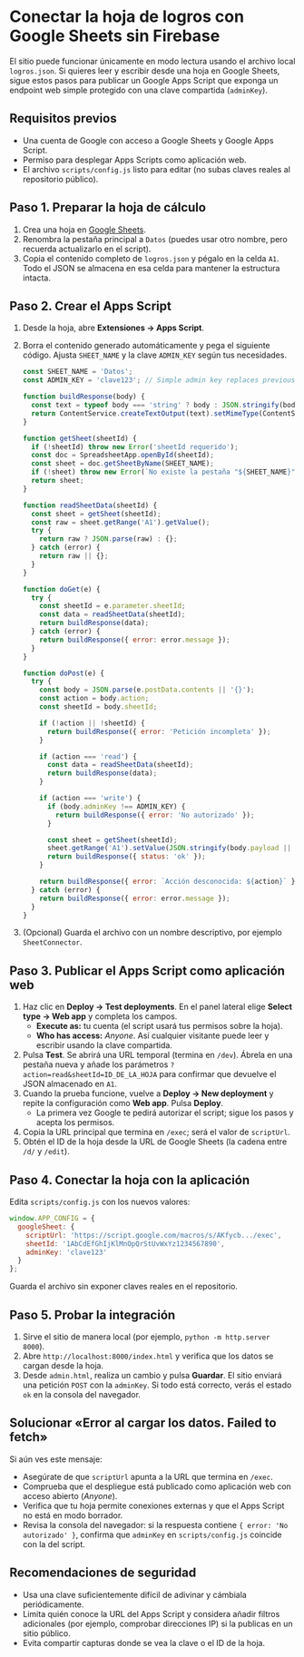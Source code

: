 # Conectar la hoja de logros con Google Sheets sin Firebase

El sitio puede funcionar únicamente en modo lectura usando el archivo local
`logros.json`. Si quieres leer y escribir desde una hoja en Google Sheets, sigue
estos pasos para publicar un Google Apps Script que exponga un endpoint web
simple protegido con una clave compartida (`adminKey`).

## Requisitos previos

- Una cuenta de Google con acceso a Google Sheets y Google Apps Script.
- Permiso para desplegar Apps Scripts como aplicación web.
- El archivo `scripts/config.js` listo para editar (no subas claves reales al
  repositorio público).

## Paso 1. Preparar la hoja de cálculo

1. Crea una hoja en [Google Sheets](https://sheets.google.com/).
2. Renombra la pestaña principal a `Datos` (puedes usar otro nombre, pero
   recuerda actualizarlo en el script).
3. Copia el contenido completo de `logros.json` y pégalo en la celda `A1`. Todo
   el JSON se almacena en esa celda para mantener la estructura intacta.

## Paso 2. Crear el Apps Script

1. Desde la hoja, abre **Extensiones → Apps Script**.
2. Borra el contenido generado automáticamente y pega el siguiente código. Ajusta
   `SHEET_NAME` y la clave `ADMIN_KEY` según tus necesidades.

   ```javascript
   const SHEET_NAME = 'Datos';
   const ADMIN_KEY = 'clave123'; // Simple admin key replaces previous Firebase validation.

   function buildResponse(body) {
     const text = typeof body === 'string' ? body : JSON.stringify(body);
     return ContentService.createTextOutput(text).setMimeType(ContentService.MimeType.JSON);
   }

   function getSheet(sheetId) {
     if (!sheetId) throw new Error('sheetId requerido');
     const doc = SpreadsheetApp.openById(sheetId);
     const sheet = doc.getSheetByName(SHEET_NAME);
     if (!sheet) throw new Error(`No existe la pestaña "${SHEET_NAME}"`);
     return sheet;
   }

   function readSheetData(sheetId) {
     const sheet = getSheet(sheetId);
     const raw = sheet.getRange('A1').getValue();
     try {
       return raw ? JSON.parse(raw) : {};
     } catch (error) {
       return raw || {};
     }
   }

   function doGet(e) {
     try {
       const sheetId = e.parameter.sheetId;
       const data = readSheetData(sheetId);
       return buildResponse(data);
     } catch (error) {
       return buildResponse({ error: error.message });
     }
   }

   function doPost(e) {
     try {
       const body = JSON.parse(e.postData.contents || '{}');
       const action = body.action;
       const sheetId = body.sheetId;

       if (!action || !sheetId) {
         return buildResponse({ error: 'Petición incompleta' });
       }

       if (action === 'read') {
         const data = readSheetData(sheetId);
         return buildResponse(data);
       }

       if (action === 'write') {
         if (body.adminKey !== ADMIN_KEY) {
           return buildResponse({ error: 'No autorizado' });
         }

         const sheet = getSheet(sheetId);
         sheet.getRange('A1').setValue(JSON.stringify(body.payload || {}));
         return buildResponse({ status: 'ok' });
       }

       return buildResponse({ error: `Acción desconocida: ${action}` });
     } catch (error) {
       return buildResponse({ error: error.message });
     }
   }
   ```

3. (Opcional) Guarda el archivo con un nombre descriptivo, por ejemplo
   `SheetConnector`.

## Paso 3. Publicar el Apps Script como aplicación web

1. Haz clic en **Deploy → Test deployments**. En el panel lateral elige
   **Select type → Web app** y completa los campos.
   - **Execute as:** tu cuenta (el script usará tus permisos sobre la hoja).
   - **Who has access:** *Anyone*. Así cualquier visitante puede leer y escribir
     usando la clave compartida.
2. Pulsa **Test**. Se abrirá una URL temporal (termina en `/dev`). Ábrela en una
   pestaña nueva y añade los parámetros `?action=read&sheetId=ID_DE_LA_HOJA` para
   confirmar que devuelve el JSON almacenado en `A1`.
3. Cuando la prueba funcione, vuelve a **Deploy → New deployment** y repite la
   configuración como **Web app**. Pulsa **Deploy**.
   - La primera vez Google te pedirá autorizar el script; sigue los pasos y
     acepta los permisos.
4. Copia la URL principal que termina en `/exec`; será el valor de `scriptUrl`.
5. Obtén el ID de la hoja desde la URL de Google Sheets (la cadena entre `/d/` y
   `/edit`).

## Paso 4. Conectar la hoja con la aplicación

Edita `scripts/config.js` con los nuevos valores:

```js
window.APP_CONFIG = {
  googleSheet: {
    scriptUrl: 'https://script.google.com/macros/s/AKfycb.../exec',
    sheetId: '1AbCdEfGhIjKlMnOpQrStUvWxYz1234567890',
    adminKey: 'clave123'
  }
};
```

Guarda el archivo sin exponer claves reales en el repositorio.

## Paso 5. Probar la integración

1. Sirve el sitio de manera local (por ejemplo, `python -m http.server 8000`).
2. Abre `http://localhost:8000/index.html` y verifica que los datos se cargan
   desde la hoja.
3. Desde `admin.html`, realiza un cambio y pulsa **Guardar**. El sitio enviará
   una petición `POST` con la `adminKey`. Si todo está correcto, verás el estado
   `ok` en la consola del navegador.

## Solucionar «Error al cargar los datos. Failed to fetch»

Si aún ves este mensaje:

- Asegúrate de que `scriptUrl` apunta a la URL que termina en `/exec`.
- Comprueba que el despliegue está publicado como aplicación web con acceso
  abierto (*Anyone*).
- Verifica que tu hoja permite conexiones externas y que el Apps Script no está
  en modo borrador.
- Revisa la consola del navegador: si la respuesta contiene `{ error: 'No
  autorizado' }`, confirma que `adminKey` en `scripts/config.js` coincide con la
  del script.

## Recomendaciones de seguridad

- Usa una clave suficientemente difícil de adivinar y cámbiala periódicamente.
- Limita quién conoce la URL del Apps Script y considera añadir filtros
  adicionales (por ejemplo, comprobar direcciones IP) si la publicas en un sitio
  público.
- Evita compartir capturas donde se vea la clave o el ID de la hoja.
